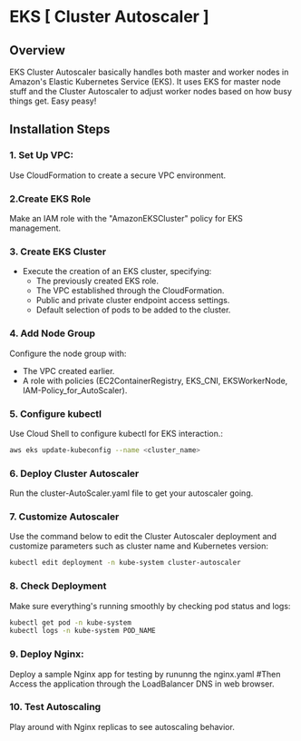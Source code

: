# EKS [ Cluster Autoscaler ]

## Overview
EKS Cluster Autoscaler basically handles both master and worker nodes in Amazon's Elastic Kubernetes Service (EKS). It uses EKS for master node stuff and the Cluster Autoscaler to adjust worker nodes based on how busy things get. Easy peasy!

## Installation Steps

### 1. Set Up VPC: 
Use CloudFormation to create a secure VPC environment.

### 2.Create EKS Role
 Make an IAM role with the "AmazonEKSCluster" policy for EKS management.

### 3. Create EKS Cluster
- Execute the creation of an EKS cluster, specifying:
  - The previously created EKS role.
  - The VPC established through the CloudFormation.
  - Public and private cluster endpoint access settings.
  - Default selection of pods to be added to the cluster.

### 4. Add Node Group
Configure the node group with:
  - The VPC created earlier.
  - A role with policies (EC2ContainerRegistry, EKS_CNI, EKSWorkerNode, IAM-Policy_for_AutoScaler).

### 5. Configure kubectl
Use Cloud Shell to configure kubectl for EKS interaction.:
```bash
aws eks update-kubeconfig --name <cluster_name>
```

### 6. Deploy Cluster Autoscaler
Run the cluster-AutoScaler.yaml file to get your autoscaler going.

### 7. Customize Autoscaler
Use the command below to edit the Cluster Autoscaler deployment and customize parameters such as cluster name and Kubernetes version:
```bash
kubectl edit deployment -n kube-system cluster-autoscaler
```

### 8. Check Deployment
Make sure everything's running smoothly by checking pod status and logs:
```bash
kubectl get pod -n kube-system
kubectl logs -n kube-system POD_NAME
```

### 9. Deploy Nginx:
Deploy a sample Nginx app for testing by rununng the nginx.yaml 
#Then 
Access the application through the LoadBalancer DNS in web browser.

### 10. Test Autoscaling
Play around with Nginx replicas to see autoscaling behavior.
